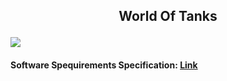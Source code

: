 ## <p align="center">World Of Tanks</p>![](https://github.com/TheAntoshkaBy/Boking-Club/blob/master/documentation/diagrams/images/Booking_Club.jpg)
#### Software Spequirements Specification: [Link](https://github.com/TheAntoshkaBy/Bible_Wiki/blob/master/documentation/SRS.md)
